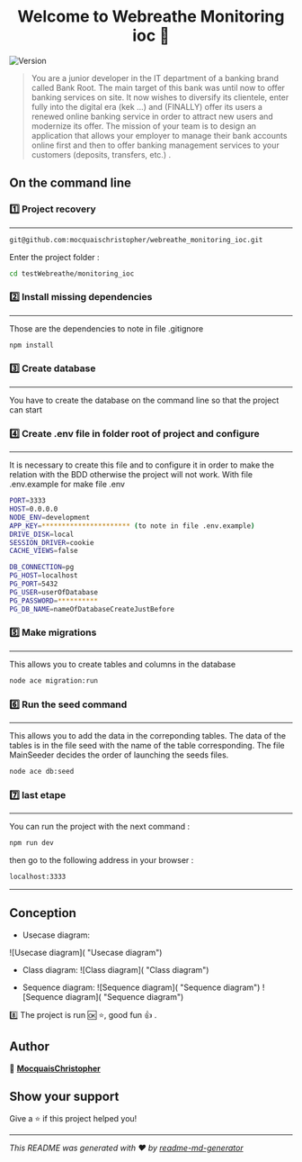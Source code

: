 <h1 align="center">Welcome to Webreathe Monitoring ioc 👋</h1>
<p>
  <img alt="Version" src="https://img.shields.io/badge/version-1.0.0-blue.svg?cacheSeconds=2592000" />
</p>

> You are a junior developer in the IT department of a banking brand called Bank Root.
> The main target of this bank was until now to offer banking services on site.
> It now wishes to diversify its clientele, enter fully into the digital era (kek …) and (FINALLY) offer its users a renewed online banking service in order to 
> attract new users and modernize its offer.
> The mission of your team is to design an application that allows your employer to manage their bank accounts online first and then to offer banking management 
> services to your customers (deposits, transfers, etc.) .

## On the command line

### 1️⃣ Project recovery
------
```sh
git@github.com:mocquaischristopher/webreathe_monitoring_ioc.git
```
Enter the project folder : 
```sh
cd testWebreathe/monitoring_ioc
```

### 2️⃣ Install missing dependencies
------
Those are the dependencies to note in file .gitignore

```sh
npm install
```

### 3️⃣ Create database 
------
You have to create the database on the command line so that the project can start

### 4️⃣ Create .env file in folder root of project and configure
------
It is necessary to create this file and to configure it in order to make the relation with the BDD otherwise the project will not work.
With file .env.example for make file .env

```sh
PORT=3333
HOST=0.0.0.0
NODE_ENV=development
APP_KEY=********************** (to note in file .env.example)
DRIVE_DISK=local
SESSION_DRIVER=cookie
CACHE_VIEWS=false

DB_CONNECTION=pg
PG_HOST=localhost
PG_PORT=5432
PG_USER=userOfDatabase
PG_PASSWORD=**********
PG_DB_NAME=nameOfDatabaseCreateJustBefore
```



### 5️⃣ Make migrations 
------

This allows you to create tables and columns in the database

```sh
node ace migration:run

```
### 6️⃣ Run the seed command
------

This allows you to add the data in the correponding tables.
The data of the tables is in the file seed with the name of the table corresponding.
The file MainSeeder decides the order of launching the seeds files.
```sh
node ace db:seed
```
### 7️⃣ last etape
------

You can run the project with the next command :

```sh
npm run dev
```
then go to the following address in your browser :

```sh
localhost:3333
```
------



## Conception

  * Usecase diagram: 
  
  ![Usecase diagram]( "Usecase diagram")

  * Class diagram:
  ![Class diagram]( "Class diagram")

  * Sequence diagram:
  ![Sequence diagram]( "Sequence diagram")
  ![Sequence diagram]( "Sequence diagram")


  8️⃣ The project is run 🆗 ⭐, good fun 👍 .


## Author

👤 [**MocquaisChristopher**](https://github.com/mocquaischristopher) 


## Show your support

Give a ⭐️ if this project helped you!

***
_This README was generated with ❤️ by [readme-md-generator](https://github.com/kefranabg/readme-md-generator)_
